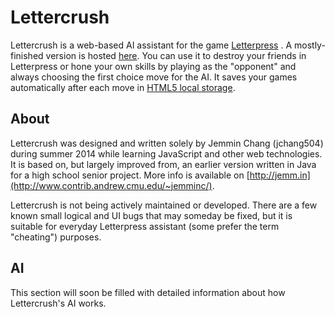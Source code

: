 # Lettercrush

Lettercrush is a web-based AI assistant for the game
[Letterpress](http://itunes.apple.com/us/app/letterpress-word-game/id526619424)
. A mostly-finished version is hosted
[here](http://www.contrib.andrew.cmu.edu/~jemminc/lettercrush/). You can use it
to destroy your friends in Letterpress or hone your own skills by playing as
the "opponent" and always choosing the first choice move for the AI. It saves
your games automatically after each move in [HTML5 local
storage](http://www.w3schools.com/html/html5_webstorage.asp).

## About

Lettercrush was designed and written solely by Jemmin Chang (jchang504) during
summer 2014 while learning JavaScript and other web technologies. It is based
on, but largely improved from, an earlier version written in Java for a high
school senior project. More info is available on
[http://jemm.in](http://www.contrib.andrew.cmu.edu/~jemminc/).

Lettercrush is not being actively maintained or developed. There are a few
known small logical and UI bugs that may someday be fixed, but it is suitable
for everyday Letterpress assistant (some prefer the term "cheating") purposes.

## AI

This section will soon be filled with detailed information about how
Lettercrush's AI works.
